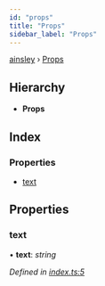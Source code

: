 ```yaml
---
id: "props"
title: "Props"
sidebar_label: "Props"
---
```


[ainsley](../index.md) › [Props](props.md)

## Hierarchy

* **Props**

## Index

### Properties

* [text](props.md#text)

## Properties

###  text

• **text**: *string*

*Defined in [index.ts:5](https://github.com/tbjgolden/typescript-library-starter/blob/6e6130c/src/index.ts#L5)*
